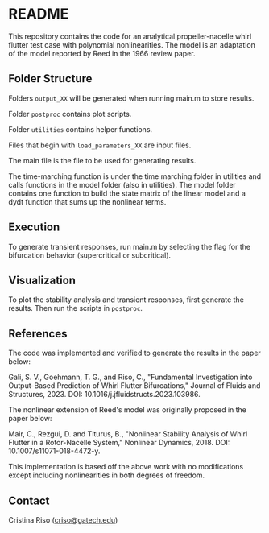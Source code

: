 # README

This repository contains the code for an analytical propeller-nacelle whirl flutter test case with polynomial nonlinearities. The model is an adaptation of the model reported by Reed in the 1966 review paper.

## Folder Structure

Folders `output_XX` will be generated when running main.m to store results.

Folder `postproc` contains plot scripts.

Folder `utilities` contains helper functions.

Files that begin with `load_parameters_XX` are input files. 

The main file is the file to be used for generating results.

The time-marching function is under the time marching folder in utilities and calls functions in the model folder (also in utilities). The model folder contains one function to build the state matrix of the linear model and a dydt function that sums up the nonlinear terms.

## Execution

To generate transient responses, run main.m by selecting the flag for the bifurcation behavior (supercritical or subcritical). 

## Visualization

To plot the stability analysis and transient responses, first generate the results. Then run the scripts in `postproc`.

## References

The code was implemented and verified to generate the results in the paper below:

Gali, S. V., Goehmann, T. G., and Riso, C., "Fundamental Investigation into Output-Based Prediction of Whirl Flutter Bifurcations," Journal of Fluids and Structures, 2023. DOI: 10.1016/j.jfluidstructs.2023.103986. 

The nonlinear extension of Reed's model was originally proposed in the paper below:

Mair, C., Rezgui, D. and Titurus, B., "Nonlinear Stability Analysis of Whirl Flutter in a Rotor-Nacelle System," Nonlinear Dynamics, 2018. DOI: 10.1007/s11071-018-4472-y. 

This implementation is based off the above work with no modifications except including nonlinearities in both degrees of freedom.

## Contact

Cristina Riso (criso@gatech.edu)
